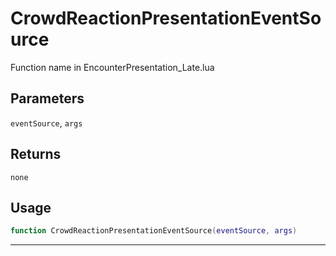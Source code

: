 # CrowdReactionPresentationEventSource
Function name in EncounterPresentation_Late.lua
## Parameters
`eventSource`, `args`
## Returns
`none`
## Usage
```lua
function CrowdReactionPresentationEventSource(eventSource, args)
```
---
